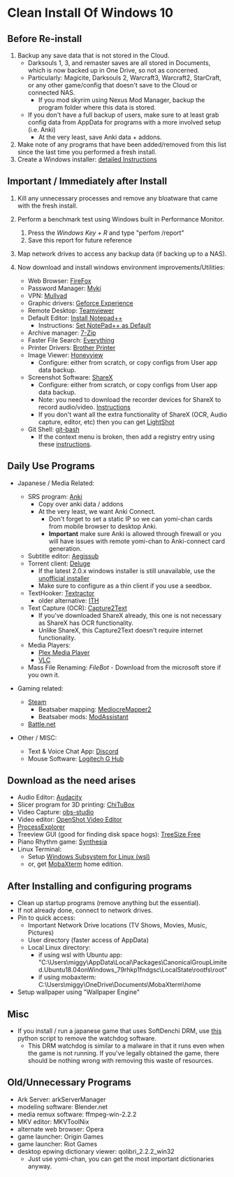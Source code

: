 # Clean Install Of Windows 10

## Before Re-install

1. Backup any save data that is not stored in the Cloud.
    - Darksouls 1, 3, and remaster saves are all stored in Documents, which is now backed up in One Drive, so not as concerned.
    - Particularly: Magicite, Darksouls 2, Warcraft3, Warcraft2, StarCraft, or any other game/config that doesn't save to the Cloud or connected NAS.
	    - If you mod skyrim using Nexus Mod Manager, backup the program folder where this data is stored.
    - If you don't have a full backup of users, make sure to at least grab config data from AppData for programs with a more involved setup (i.e. Anki)
	    - At the very least, save Anki data + addons.
2. Make note of any programs that have been added/removed from this list since the last time you performed a fresh install.
3. Create a Windows installer: [detailed Instructions](https://www.microsoft.com/en-us/software-download/windows10?d2784474-fdb0-4e9d-9e47-5e88c0e053ec=True)
 
## Important / Immediately after Install

1. Kill any unnecessary processes and remove any bloatware that came with the fresh install.
2. Perform a benchmark test using Windows built in Performance Monitor.
    1. Press the *Windows Key + R* and type "perfom /report"
    2. Save this report for future reference
3. Map network drives to access any backup data (if backing up to a NAS).
4. Now download and install windows environment improvements/Utilities:

    - Web Browser: [FireFox](https://www.mozilla.org/en-US/firefox/download/thanks/)
	- Password Manager: [Myki](https://myki.com/download)
    - VPN: [Mullvad](https://mullvad.net/en/download/)
	- Graphic drivers: [Geforce Experience](https://www.nvidia.com/en-us/geforce/geforce-experience/)
    - Remote Desktop: [Teamviewer](https://www.teamviewer.com/en/teamviewer-automatic-download/)
    - Default Editor: [Install Notepad++](https://notepad-plus-plus.org/)
        - Instructions: [Set NotePad++ as Default](https://npp-user-manual.org/docs/other-resources/#notepad-replacement)
    - Archive manager: [7-Zip](https://www.7-zip.org/)
    - Faster File Search: [Everything](https://www.voidtools.com/)
    - Printer Drivers: [Brother Printer](https://www.brother-usa.com/home/printers-fax)
    - Image Viewer: [Honeyview](https://www.bandisoft.com/honeyview/)
        - Configure: either from scratch, or copy configs from User app data backup.
    - Screenshot Software: [ShareX](https://getsharex.com/)
        - Configure: either from scratch, or copy configs from User app data backup.
		- Note: you need to download the recorder devices for ShareX to record audio/video. [Instructions](https://sublimelms.com/docs/Video-App-Guide/Video%20App/How_to_record_screen_with_voice_using_Sharex_.html)
		- If you don't want all the extra functionality of ShareX (OCR, Audio capture, editor, etc) then you can get [LightShot](https://app.prntscr.com/en/index.html)
    - Git Shell: [git-bash](https://git-scm.com/downloads)
        - If the context menu is broken, then add a registry entry using these [instructions](https://stackoverflow.com/a/44019893).
	
 
 ## Daily Use Programs

- Japanese / Media Related:

    - SRS program: [Anki](https://apps.ankiweb.net/)
	    - Copy over anki data / addons
		- At the very least, we want Anki Connect.
		    - Don't forget to set a static IP so we can yomi-chan cards from mobile browser to desktop Anki.
			- **Important** make sure Anki is allowed through firewall or you will have issues with remote yomi-chan to Anki-connect card generation.
	- Subtitle editor: [Aegissub](http://www.aegisub.org/)
	- Torrent client: [Deluge](https://dev.deluge-torrent.org/wiki/Download)
	    - If the latest 2.0.x windows installer is still unavailable, use the [unofficial installer](https://forum.deluge-torrent.org/viewtopic.php?t=55776)
		- Make sure to configure as a thin client if you use a seedbox.
	- TextHooker: [Textractor](https://github.com/Artikash/Textractor)
	    - older alternative: [ITH](https://github.com/Erikhht/interactive-text-hooker/releases)
	- Text Capture (OCR): [Capture2Text](http://capture2text.sourceforge.net/)
	    - If you've downloaded ShareX already, this one is not necessary as ShareX has OCR functionality.
		- Unlike ShareX, this Capture2Text doesn't require internet functionality.
	- Media Players:
        - [Plex Media Player](https://www.plex.tv/media-server-downloads/#plex-app)
		- [VLC](https://www.videolan.org/vlc/)
	- Mass File Renaming: *FileBot* - Download from the microsoft store if you own it.
	
- Gaming related:

    - [Steam](https://store.steampowered.com/)
	    - Beatsaber mapping: [MediocreMapper2](https://bsmg.wiki/mapping/mediocre-map-assistant.html)
		- Beatsaber mods: [ModAssistant](https://github.com/Assistant/ModAssistant#Usage)
	- [Battle.net](https://www.blizzard.com/en-us/apps/battle.net/desktop)

- Other / MISC:

	- Text & Voice Chat App: [Discord](https://discord.com/)
	- Mouse Software: [Logitech G Hub](https://www.logitechg.com/en-us/innovation/g-hub.html)
	
	
## Download as the need arises

- Audio Editor: [Audacity](https://www.audacityteam.org/)
- Slicer program for 3D printing: [ChiTuBox](https://www.chitubox.com/en/download/chitubox-free)
- Video Capture: [obs-studio](https://obsproject.com/)
- Video editor: [OpenShot Video Editor](https://www.openshot.org/)
- [ProcessExplorer](https://docs.microsoft.com/en-us/sysinternals/downloads/process-explorer)
- Treeview GUI (good for finding disk space hogs): [TreeSize Free](https://www.jam-software.com/treesize_free)
- Piano Rhythm game: [Synthesia](https://synthesiagame.com/)
- Linux Terminal:
    - Setup [Windows Subsystem for Linux (wsl)](https://docs.microsoft.com/en-us/windows/wsl/install-win10)
	- or, get [MobaXterm](https://mobaxterm.mobatek.net/download.html) home edition.

## After Installing and configuring programs

- Clean up startup programs (remove anything but the essential).
- If not already done, connect to network drives.
- Pin to quick access:
    - Important Network Drive locations (TV Shows, Movies, Music, Pictures)
	- User directory (faster access of AppData)
	- Local Linux directory:
	     - if using wsl with Ubuntu app: "C:\Users\miggy\AppData\Local\Packages\CanonicalGroupLimited.Ubuntu18.04onWindows_79rhkp1fndgsc\LocalState\rootfs\root"
         - if using mobaxterm: C:\Users\miggy\OneDrive\Documents\MobaXterm\home
- Setup wallpaper using "Wallpaper Engine"

## Misc

- If you install / run a japanese game that uses SoftDenchi DRM, use [this](https://pastebin.com/wKJuWdVL) python script to remove the watchdog software.
    - This DRM watchdog is similar to a malware in that it runs even when the game is not running. If you've legally obtained the game, there should be nothing wrong with removing this waste of resources.

## Old/Unnecessary Programs

- Ark Server: arkServerManager
- modeling software: Blender.net
- media remux software: ffmpeg-win-2.2.2 
- MKV editor: MKVToolNix 
- alternate web browser: Opera
- game launcher: Origin Games 
- game launcher: Riot Games 
- desktop epwing dictionary viewer: qolibri_2.2.2_win32
	- Just use yomi-chan, you can get the most important dictionaries anyway.
	